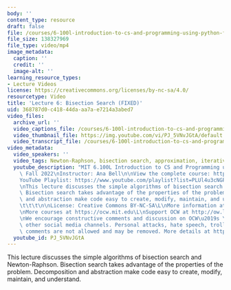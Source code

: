 ```yaml
---
body: ''
content_type: resource
draft: false
file: /courses/6-100l-introduction-to-cs-and-programming-using-python-fall-2022/6100l-lecture-6-multi-version-3_360p_16_9.mp4
file_size: 138327969
file_type: video/mp4
image_metadata:
  caption: ''
  credit: ''
  image-alt: ''
learning_resource_types:
- Lecture Videos
license: https://creativecommons.org/licenses/by-nc-sa/4.0/
resourcetype: Video
title: 'Lecture 6: Bisection Search (FIXED)'
uid: 368787d0-c418-44da-aa7a-e7214a3abed7
video_files:
  archive_url: ''
  video_captions_file: /courses/6-100l-introduction-to-cs-and-programming-using-python-fall-2022/1ZzX65dND58Lig0K6fcjTbpA5FiKIhAcx_transcript.webvtt
  video_thumbnail_file: https://img.youtube.com/vi/PJ_5VNvJGtA/default.jpg
  video_transcript_file: /courses/6-100l-introduction-to-cs-and-programming-using-python-fall-2022/1ZzX65dND58Lig0K6fcjTbpA5FiKIhAcx_transcript.pdf
video_metadata:
  video_speakers: ''
  video_tags: Newton-Raphson, bisection search, approximation, iterative algorithms
  youtube_description: "MIT 6.100L Introduction to CS and Programming using Python,\
    \ Fall 2022\nInstructor: Ana Bell\n\nView the complete course: https://ocw.mit.edu/courses/6-100l-introduction-to-cs-and-programming-using-python-fall-2022/\n\
    YouTube Playlist: https://www.youtube.com/playlist?list=PLUl4u3cNGP62A-ynp6v6-LGBCzeH3VAQB\n\
    \nThis lecture discusses the simple algorithms of bisection search and Newton-Raphson.\
    \ Bisection search takes advantage of the properties of the problem. Decomposition\
    \ and abstraction make code easy to create, modify, maintain, and understand.\t\
    \t\t\t\n\nLicense: Creative Commons BY-NC-SA\L\nMore information at https://ocw.mit.edu/terms\L\
    \nMore courses at https://ocw.mit.edu\L\nSupport OCW at http://ow.ly/a1If50zVRlQ\n\
    \nWe encourage constructive comments and discussion on OCW\u2019s YouTube and\
    \ other social media channels. Personal attacks, hate speech, trolling, and inappropriate\
    \ comments are not allowed and may be removed. More details at https://ocw.mit.edu/comments."
  youtube_id: PJ_5VNvJGtA
---
```

This lecture discusses the simple algorithms of bisection search and Newton-Raphson. Bisection search takes advantage of the properties of the problem. Decomposition and abstraction make code easy to create, modify, maintain, and understand.
